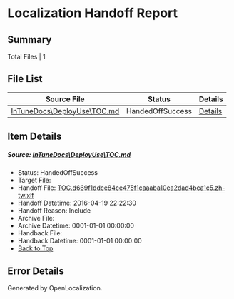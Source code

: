 # <a name='report-top'></a> Localization Handoff Report

## Summary
 Total Files | 1

## File List
 Source File | Status | Details 
 ----------- | ------ | ------- 
 [InTuneDocs\DeployUse\TOC.md](https://github.com/Microsoft/IntuneDocs-pr/blob/20cfc3fec2e4554ca83250b6446b94facbbf97e3/InTuneDocs/DeployUse/TOC.md) | HandedOffSuccess | [Details](#943c28c1b4ceeb1344198d6db812dc16df5658f3291)

## Item Details
##### <a name='943c28c1b4ceeb1344198d6db812dc16df5658f3291'></a> Source: [InTuneDocs\DeployUse\TOC.md](https://github.com/Microsoft/IntuneDocs-pr/blob/20cfc3fec2e4554ca83250b6446b94facbbf97e3/InTuneDocs/DeployUse/TOC.md)
* Status: HandedOffSuccess
* Target File: 
* Handoff File: [TOC.d669f1ddce84ce475f1caaaba10ea2dad4bca1c5.zh-tw.xlf](https://github.com/Microsoft/EM.handoff/blob/fbc12e8275bda5899e629fb9e8bc6e20b6f64ebe/ol-handoff/Microsoft/IntuneDocs-pr.zh-tw/master/TOC.d669f1ddce84ce475f1caaaba10ea2dad4bca1c5.zh-tw.xlf)
* Handoff Datetime: 2016-04-19 22:22:30
* Handoff Reason: Include
* Archive File: 
* Archive Datetime: 0001-01-01 00:00:00
* Handback File: 
* Handback Datetime: 0001-01-01 00:00:00
* [Back to Top](#report-top)


## Error Details

Generated by OpenLocalization.
